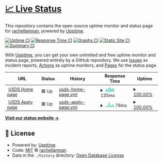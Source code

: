 # [📈 Live Status](https://rachellanman.github.io/upptime-test)

This repository contains the open-source uptime monitor and status page for [rachellanman](https://rachellanman.github.io/upptime-test), powered by [Upptime](https://github.com/upptime/upptime).

[![Uptime CI](https://github.com/rachellanman/upptime-test/workflows/Uptime%20CI/badge.svg)](https://github.com/rachellanman/upptime-test/actions?query=workflow%3A%22Uptime+CI%22)
[![Response Time CI](https://github.com/rachellanman/upptime-test/workflows/Response%20Time%20CI/badge.svg)](https://github.com/rachellanman/upptime-test/actions?query=workflow%3A%22Response+Time+CI%22)
[![Graphs CI](https://github.com/rachellanman/upptime-test/workflows/Graphs%20CI/badge.svg)](https://github.com/rachellanman/upptime-test/actions?query=workflow%3A%22Graphs+CI%22)
[![Static Site CI](https://github.com/rachellanman/upptime-test/workflows/Static%20Site%20CI/badge.svg)](https://github.com/rachellanman/upptime-test/actions?query=workflow%3A%22Static+Site+CI%22)
[![Summary CI](https://github.com/rachellanman/upptime-test/workflows/Summary%20CI/badge.svg)](https://github.com/rachellanman/upptime-test/actions?query=workflow%3A%22Summary+CI%22)

With [Upptime](https://upptime.js.org), you can get your own unlimited and free uptime monitor and status page, powered entirely by a GitHub repository. We use [Issues](https://github.com/rachellanman/upptime-test/issues) as incident reports, [Actions](https://github.com/rachellanman/upptime-test/actions) as uptime monitors, and [Pages](https://rachellanman.github.io/upptime-test) for the status page.

<!--start: status pages-->
<!-- This summary is generated by Upptime (https://github.com/upptime/upptime) -->
<!-- Do not edit this manually, your changes will be overwritten -->
<!-- prettier-ignore -->
| URL | Status | History | Response Time | Uptime |
| --- | ------ | ------- | ------------- | ------ |
| <img alt="" src="https://icons.duckduckgo.com/ip3/www.usds.gov.ico" height="13"> [USDS Home page](https://www.usds.gov/) | 🟩 Up | [usds-home-page.yml](https://github.com/rachellanman/upptime-test/commits/HEAD/history/usds-home-page.yml) | <details><summary><img alt="Response time graph" src="./graphs/usds-home-page/response-time-week.png" height="20"> 135ms</summary><br><a href="https://rachellanman.github.io/upptime-test/history/usds-home-page"><img alt="Response time 135" src="https://img.shields.io/endpoint?url=https%3A%2F%2Fraw.githubusercontent.com%2Frachellanman%2Fupptime-test%2FHEAD%2Fapi%2Fusds-home-page%2Fresponse-time.json"></a><br><a href="https://rachellanman.github.io/upptime-test/history/usds-home-page"><img alt="24-hour response time 101" src="https://img.shields.io/endpoint?url=https%3A%2F%2Fraw.githubusercontent.com%2Frachellanman%2Fupptime-test%2FHEAD%2Fapi%2Fusds-home-page%2Fresponse-time-day.json"></a><br><a href="https://rachellanman.github.io/upptime-test/history/usds-home-page"><img alt="7-day response time 135" src="https://img.shields.io/endpoint?url=https%3A%2F%2Fraw.githubusercontent.com%2Frachellanman%2Fupptime-test%2FHEAD%2Fapi%2Fusds-home-page%2Fresponse-time-week.json"></a><br><a href="https://rachellanman.github.io/upptime-test/history/usds-home-page"><img alt="30-day response time 135" src="https://img.shields.io/endpoint?url=https%3A%2F%2Fraw.githubusercontent.com%2Frachellanman%2Fupptime-test%2FHEAD%2Fapi%2Fusds-home-page%2Fresponse-time-month.json"></a><br><a href="https://rachellanman.github.io/upptime-test/history/usds-home-page"><img alt="1-year response time 135" src="https://img.shields.io/endpoint?url=https%3A%2F%2Fraw.githubusercontent.com%2Frachellanman%2Fupptime-test%2FHEAD%2Fapi%2Fusds-home-page%2Fresponse-time-year.json"></a></details> | <details><summary><a href="https://rachellanman.github.io/upptime-test/history/usds-home-page">100.00%</a></summary><a href="https://rachellanman.github.io/upptime-test/history/usds-home-page"><img alt="All-time uptime 100.00%" src="https://img.shields.io/endpoint?url=https%3A%2F%2Fraw.githubusercontent.com%2Frachellanman%2Fupptime-test%2FHEAD%2Fapi%2Fusds-home-page%2Fuptime.json"></a><br><a href="https://rachellanman.github.io/upptime-test/history/usds-home-page"><img alt="24-hour uptime 100.00%" src="https://img.shields.io/endpoint?url=https%3A%2F%2Fraw.githubusercontent.com%2Frachellanman%2Fupptime-test%2FHEAD%2Fapi%2Fusds-home-page%2Fuptime-day.json"></a><br><a href="https://rachellanman.github.io/upptime-test/history/usds-home-page"><img alt="7-day uptime 100.00%" src="https://img.shields.io/endpoint?url=https%3A%2F%2Fraw.githubusercontent.com%2Frachellanman%2Fupptime-test%2FHEAD%2Fapi%2Fusds-home-page%2Fuptime-week.json"></a><br><a href="https://rachellanman.github.io/upptime-test/history/usds-home-page"><img alt="30-day uptime 100.00%" src="https://img.shields.io/endpoint?url=https%3A%2F%2Fraw.githubusercontent.com%2Frachellanman%2Fupptime-test%2FHEAD%2Fapi%2Fusds-home-page%2Fuptime-month.json"></a><br><a href="https://rachellanman.github.io/upptime-test/history/usds-home-page"><img alt="1-year uptime 100.00%" src="https://img.shields.io/endpoint?url=https%3A%2F%2Fraw.githubusercontent.com%2Frachellanman%2Fupptime-test%2FHEAD%2Fapi%2Fusds-home-page%2Fuptime-year.json"></a></details>
| <img alt="" src="https://icons.duckduckgo.com/ip3/www.usds.gov.ico" height="13"> [USDS Apply page](https://www.usds.gov/apply) | 🟩 Up | [usds-apply-page.yml](https://github.com/rachellanman/upptime-test/commits/HEAD/history/usds-apply-page.yml) | <details><summary><img alt="Response time graph" src="./graphs/usds-apply-page/response-time-week.png" height="20"> 78ms</summary><br><a href="https://rachellanman.github.io/upptime-test/history/usds-apply-page"><img alt="Response time 78" src="https://img.shields.io/endpoint?url=https%3A%2F%2Fraw.githubusercontent.com%2Frachellanman%2Fupptime-test%2FHEAD%2Fapi%2Fusds-apply-page%2Fresponse-time.json"></a><br><a href="https://rachellanman.github.io/upptime-test/history/usds-apply-page"><img alt="24-hour response time 12" src="https://img.shields.io/endpoint?url=https%3A%2F%2Fraw.githubusercontent.com%2Frachellanman%2Fupptime-test%2FHEAD%2Fapi%2Fusds-apply-page%2Fresponse-time-day.json"></a><br><a href="https://rachellanman.github.io/upptime-test/history/usds-apply-page"><img alt="7-day response time 78" src="https://img.shields.io/endpoint?url=https%3A%2F%2Fraw.githubusercontent.com%2Frachellanman%2Fupptime-test%2FHEAD%2Fapi%2Fusds-apply-page%2Fresponse-time-week.json"></a><br><a href="https://rachellanman.github.io/upptime-test/history/usds-apply-page"><img alt="30-day response time 78" src="https://img.shields.io/endpoint?url=https%3A%2F%2Fraw.githubusercontent.com%2Frachellanman%2Fupptime-test%2FHEAD%2Fapi%2Fusds-apply-page%2Fresponse-time-month.json"></a><br><a href="https://rachellanman.github.io/upptime-test/history/usds-apply-page"><img alt="1-year response time 78" src="https://img.shields.io/endpoint?url=https%3A%2F%2Fraw.githubusercontent.com%2Frachellanman%2Fupptime-test%2FHEAD%2Fapi%2Fusds-apply-page%2Fresponse-time-year.json"></a></details> | <details><summary><a href="https://rachellanman.github.io/upptime-test/history/usds-apply-page">100.00%</a></summary><a href="https://rachellanman.github.io/upptime-test/history/usds-apply-page"><img alt="All-time uptime 100.00%" src="https://img.shields.io/endpoint?url=https%3A%2F%2Fraw.githubusercontent.com%2Frachellanman%2Fupptime-test%2FHEAD%2Fapi%2Fusds-apply-page%2Fuptime.json"></a><br><a href="https://rachellanman.github.io/upptime-test/history/usds-apply-page"><img alt="24-hour uptime 100.00%" src="https://img.shields.io/endpoint?url=https%3A%2F%2Fraw.githubusercontent.com%2Frachellanman%2Fupptime-test%2FHEAD%2Fapi%2Fusds-apply-page%2Fuptime-day.json"></a><br><a href="https://rachellanman.github.io/upptime-test/history/usds-apply-page"><img alt="7-day uptime 100.00%" src="https://img.shields.io/endpoint?url=https%3A%2F%2Fraw.githubusercontent.com%2Frachellanman%2Fupptime-test%2FHEAD%2Fapi%2Fusds-apply-page%2Fuptime-week.json"></a><br><a href="https://rachellanman.github.io/upptime-test/history/usds-apply-page"><img alt="30-day uptime 100.00%" src="https://img.shields.io/endpoint?url=https%3A%2F%2Fraw.githubusercontent.com%2Frachellanman%2Fupptime-test%2FHEAD%2Fapi%2Fusds-apply-page%2Fuptime-month.json"></a><br><a href="https://rachellanman.github.io/upptime-test/history/usds-apply-page"><img alt="1-year uptime 100.00%" src="https://img.shields.io/endpoint?url=https%3A%2F%2Fraw.githubusercontent.com%2Frachellanman%2Fupptime-test%2FHEAD%2Fapi%2Fusds-apply-page%2Fuptime-year.json"></a></details>

<!--end: status pages-->

[**Visit our status website →**](https://rachellanman.github.io/upptime-test)

## 📄 License

- Powered by: [Upptime](https://github.com/upptime/upptime)
- Code: [MIT](./LICENSE) © [rachellanman](https://rachellanman.github.io/upptime-test)
- Data in the `./history` directory: [Open Database License](https://opendatacommons.org/licenses/odbl/1-0/)
